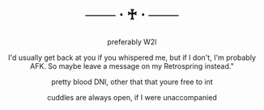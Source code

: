 <h1 align="center"></[](i)>


─── ⋅ ♰ ⋅ ───


</h1>


  
<p align="center"> preferably W2I 

<p align="center"> I'd usually get back at you if you whispered me, but if I don't, I'm probably AFK. So maybe leave a message on my Retrospring instead."

<p align="center"> pretty blood DNI, other that that youre free to int
    
<p align="center"> cuddles are always open, if I were unaccompanied 





<h1 align="center"></[](h)>


